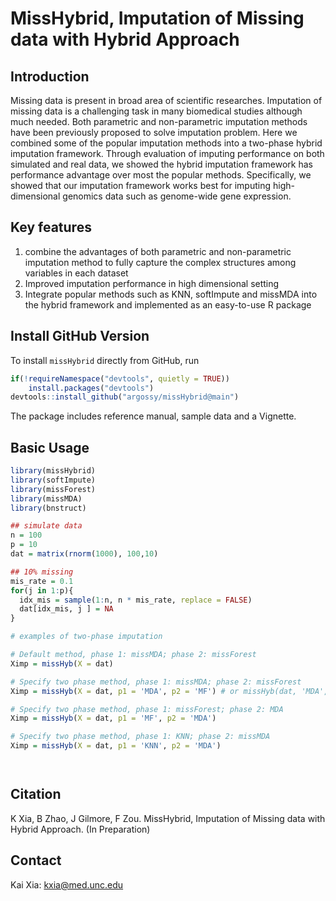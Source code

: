# MissHybrid, Imputation of Missing data with Hybrid Approach

## Introduction

Missing data is present in broad area of scientific researches. Imputation of missing data is a challenging task in many biomedical studies although much needed. Both parametric and non-parametric imputation methods have been previously proposed to solve imputation problem. Here we combined some of the popular imputation methods into a two-phase hybrid imputation framework. Through evaluation of imputing performance on both simulated and real data, we showed the hybrid imputation framework has performance advantage over most the popular methods. Specifically, we showed that our imputation framework works best for imputing high-dimensional genomics data such as genome-wide gene expression.

## Key features
1. combine the advantages of both parametric and non-parametric imputation method to fully capture the complex structures among variables in each dataset
2. Improved imputation performance in high dimensional setting
3. Integrate popular methods such as KNN, softImpute and missMDA into the hybrid framework and implemented as an easy-to-use R package

## Install GitHub Version
To install `missHybrid` directly from GitHub, run

```r
if(!requireNamespace("devtools", quietly = TRUE))
    install.packages("devtools")
devtools::install_github("argossy/missHybrid@main")
```

The package includes reference manual, sample data and a Vignette.

## Basic Usage

```r
library(missHybrid)
library(softImpute)
library(missForest)
library(missMDA)
library(bnstruct)

## simulate data
n = 100
p = 10
dat = matrix(rnorm(1000), 100,10)

## 10% missing
mis_rate = 0.1
for(j in 1:p){
  idx_mis = sample(1:n, n * mis_rate, replace = FALSE)
  dat[idx_mis, j ] = NA
}

# examples of two-phase imputation

# Default method, phase 1: missMDA; phase 2: missForest
Ximp = missHyb(X = dat)

# Specify two phase method, phase 1: missMDA; phase 2: missForest
Ximp = missHyb(X = dat, p1 = 'MDA', p2 = 'MF') # or missHyb(dat, 'MDA', 'MF')

# Specify two phase method, phase 1: missForest; phase 2: MDA
Ximp = missHyb(X = dat, p1 = 'MF', p2 = 'MDA')

# Specify two phase method, phase 1: KNN; phase 2: missMDA
Ximp = missHyb(X = dat, p1 = 'KNN', p2 = 'MDA')




```

## Citation
K Xia, B Zhao, J Gilmore, F Zou. MissHybrid, Imputation of Missing data with Hybrid Approach. (In Preparation)

## Contact
Kai Xia: kxia@med.unc.edu


